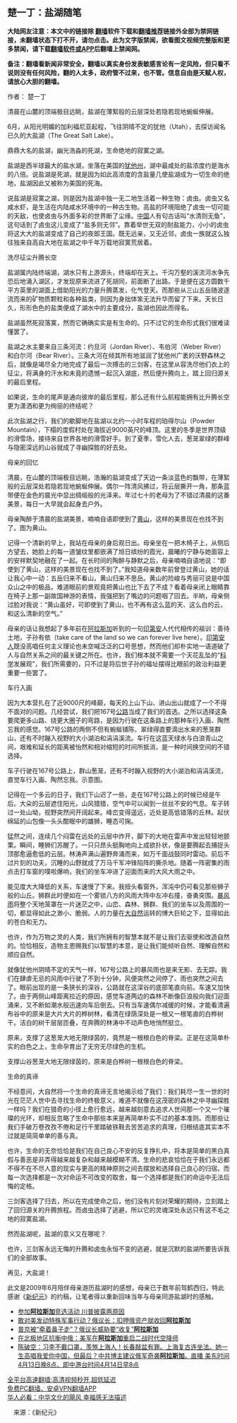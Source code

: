  <!-- 面包屑导航 --> <h2>楚一丁：盐湖随笔</h2> <p class="notice"><b>大陆网友注意：本文中的链接除 <a href="https://github.com/bannedbook/fanqiang" >翻墙</a>软件下载和<a href="https://github.com/killgcd/justmysocks/blob/master/README.md">翻墙推荐</a>链接外全部为禁网链接，未翻墙状态下打不开，请勿点击。此为文字版禁闻，欲看图文视频完整版和更多禁闻，请下载<a href="https://github.com/bannedbook/fanqiang">翻墙软件或APP</a>后翻墙上禁闻网。</p><p>备注：翻墙看新闻非常安全，翻墙以真实身份发表敏感言论有一定风险，但只看不说则没有任何风险，翻的人太多，政府管不过来，也不管。信息自由是天赋人权，请放心大胆的翻墙。</b></p>  <div class="entry"> <p>作者： 楚一丁</p> <p id="conimg">清晨在山麓的顶端极目远眺，盐湖在薄絮般的云层深处若隐若现地蜿蜒伸展。</p> <p>6月，从阳光明媚的加利福尼亚起程，飞往阴晴不定的犹他（Utah），去探访闻名已久的大盐湖（The Great Salt Lake）。</p> <p>鼎鼎大名的盐湖，幽光浩淼的死湖，生命绝地的寂寞之湖。</p> <p>盐湖是西半球最大的盐水湖，坐落在美国的<a href="https://www.bannedbook.org/bnews/tag/%E7%8A%B9%E4%BB%96%E5%B7%9E/" class="st_tag internal_tag" rel="tag" title="标签 犹他州 下的日志">犹他州</a>，湖中最咸处的盐浓度约是海水的八倍。说盐湖是死湖，就是因为如此高浓度的含盐量几使盐湖成为一切生命的绝地，盐湖因此又被称为美国的死海。</p> <p>说盐湖是寂寞之湖，则是因为盐湖中独一无二地生活着一种生物：卤虫。卤虫又名咸水虾，是生活在内陆咸水环境中的一种古生物。高盐的环境阻绝了卤虫一切可能的天敌，也使卤虫与外面多彩的世界断了尘缘。<span class='wp_keywordlink_affiliate'><a href="https://www.bannedbook.org/" title="中国" target="_blank">中国</a></span>人有句古话叫“水清则无鱼”，这句话到了卤虫这儿变成了“盐多则无邻”。靠着举世无双的耐盐能力，小小的卤虫将这大大的盐湖变成了自己的夜郎王国。既无远亲，又无近邻，卤虫一族就这么独往独来自高自大地在盐湖之中千年万载地寂寞荒居着。</p> <p>洗尽征尘升腾长空</p> <p>盐湖属内陆终端湖，湖水只有上游源头，终端却在天上。千沟万壑的溪流河水争先恐后地涌入湖区，才发现原来流进了死胡同，前面断了出路。于是便在这方圆数千平方英里的湖面上借助阳光的力量升腾蒸发，化气登天。而那些从三山五岳随波逐流而来的矿物质颗粒和各种盐类，则因为身拙体笨无法升华而留了下来。天长日久，形形色色的盐类便成了湖水中的主要成分，盐湖也因此而得名。</p> <p>盐湖虽然死寂落寞，然而它确确实实是有生命的。只不过它的生命形式我们很难读懂罢了。</p>  <p>盐湖之水主要来自三条河流：约旦河（Jordan River）、韦伯河（Weber River）和白尔河（Bear River）。三条大河在倾其所有地滋润了犹他州广袤的沃野森林之后，就像是竭尽全力地完成了最后一次搏击的三剑客，在这里从容洗尽他们衣上的征尘，将满身的汗水和未竟的遗憾一起沉入湖底，然后便升腾向上，踏上回归源关的最后里程。</p> <p>如果说，生命的尾声是通向彼岸的最后里程，那么还有什么航程能拥有比升腾长空更为潇洒和更为绚丽的终结呢？</p> <p>此次盐湖之行，我们的歇脚地在盐湖以北约一小时车程的珀得尔山（Powder Mountain），下榻的度假村处在海拔近9000英尺的峰顶。这里的冬季是世界顶级的滑雪场，接待来自世界各地的滑雪好手。到了夏季，雪化人去，葱茏翠绿的群峰与隐密深远的山谷就成了寻幽探胜的好去处。</p> <p>母亲的回忆</p> <p>清晨，在山麓的顶端极目远眺，浩瀚的盐湖变成了天边一条淡蓝色的飘带，在薄絮般的云层深处若隐若现地蜿蜒伸展。偶尔一阵清风拂过，将云层撕开一角，那条蓝带便在金色的晨光中显出绸缎般的光泽来。年过七十的老母为了不错过清晨的这番美景，每日一大早就会起身去户外。</p> <p>母亲陶醉于清晨的盐湖美景，喃喃自语即使到了<a href="https://www.bannedbook.org/bnews/tag/%e9%bb%84%e5%b1%b1/" class="st_tag internal_tag" rel="tag" title="标签 黄山 下的日志">黄山</a>，这样的美景现在也找不到了。图为黄山。</p> <p>记得一个清新的早上，我站在母亲的身后观日出。母亲坐在一把木椅子上，从侧后方望去，她脸上的每一道皱纹里都嵌满了旭日缤纷的霞光，晨曦的宁静与她面容上的安祥默契地融在了一起。在长时间的陶醉与静默之后，母亲喃喃自语地说：“即使到了黄山，这样的美景现在也找不到了。”我知道母亲数年前曾登过黄山，她的话让我心中一动：五岳归来不看山，黄山归来不思岳。黄山的险峻与秀丽可说是中国众山之中的极品，难道眼前的景观竟把黄山也比下去了不成？看着母亲闭上眼睛靠在椅子上那一副故国神游的表情，我强把到了嘴边的问题咽了回去。半晌，母亲侧过脸对我说：“黄山虽好，可即使到了黄山，也不再有这么蓝的天、这么白的云，和这么清新的空气。”</p> <p>母亲的话让我想起了多年前在<a href="https://www.bannedbook.org/bnews/tag/%e9%98%bf%e6%8b%89%e6%96%af%e5%8a%a0/" class="st_tag internal_tag" rel="tag" title="标签 阿拉斯加 下的日志">阿拉斯加</a>听到的一句<a href="https://www.bannedbook.org/bnews/tag/%E5%8D%B0%E7%AC%AC%E5%AE%89/" class="st_tag internal_tag" rel="tag" title="标签 印第安 下的日志">印第安</a>人代代相传的祖训：善待土地，子孙有依（take care of the land so we can forever live here）。<a href="https://www.bannedbook.org/bnews/tag/%E5%8D%B0%E7%AC%AC%E5%AE%89%E4%BA%BA/" class="st_tag internal_tag" rel="tag" title="标签 印第安人 下的日志">印第安人</a>既没高唱任何主义理论也未空喊泛泛的口号思想，然而他们却朴实地一语道破了人与自然关系之间的最关键之所在。也许，我们根本就不需要一个天花乱坠的“<span class='wp_keywordlink'><a href="https://www.bannedbook.org/forum11/topic309.html" title="禁片：“科学”的棍子" target="_blank">科学</a></span>发展观”，我们所需要的，只不过是将后世子孙的福址摆得比眼前的政治利益更重要一些罢了。</p> <p>车行入画</p>  <p>因为大本营扎在了近9000尺的峰巅，每天的上山下山、进山出山就成了一个不得不面对的问题。几经尝试，我们把167号<a href="https://www.bannedbook.org/bnews/tag/%E5%85%AC%E8%B7%AF/" class="st_tag internal_tag" rel="tag" title="标签 公路 下的日志">公路</a>当成了我们的首选。之所以选择这条要爬更多山路、绕更大圈子的弯路，是因为行驶在这条路上的那种车行入画、陶然忘我的感觉。167号公路的两侧不但有蜿蜒铺陈、翠绿得直要滴出水来的葱茏群山，还有不时蹦入视野的大小湖泊和涓涓溪流。车行在这蓝天绿水与白浪青山之间，艰难和延长的距离被怡然和相对缩短的时间所抵消，是一种时间换空间的不错选择。</p> <p>车子行驶在167号公路上，群山葱茏，还有不时蹦入视野的大小湖泊和涓涓溪流，直觉车行入画、陶然忘我。示意图。</p> <p>记得在一个多云的日子，我们下山迟了一些，走在167号公路上的时候已经是午后。大朵的云层遮住阳光，山风猎猎，空气中可以闻到一丝丝不安的气息。车子转过一处山坳，视野突然间开阔起来。峰峦变得遥远，近处是高低错落的丘林。起伏绵延的山包像一头头酣眠中的雄狮，睡态可掬。</p> <p>猛然之间，连续几个闷雷在远处的云层中炸开，脚下的大地在雷声中发出轻轻地颤栗。瞬间，睡狮们苏醒了。一只只昂头挺胸地向上成欲扑状，像是要腾起去捕捉头顶那愈逼愈低的云层。林涛声满山遍野奔涌而来，如万千面战鼓同时雷动。前后不过片刻的功夫，沉睡的山野就成了万马千军冲锋陷阵的撕杀地。随着一阵密集的雨点击打车窗的噗啦爆响，我们的坐车冲进了迎面而来的大风大雨之中。</p> <p>能见度大大降低的关系，车速慢了下来。我扭头看窗外，浑沌中仍可看见那些狮子般的山丘。狮群此时便如在一个雾锁八方的风雨大阵中左冲右撞，奋勇突围。<a href="https://www.bannedbook.org/bnews/tag/%E6%9A%B4%E9%A3%8E%E9%9B%A8/" class="st_tag internal_tag" rel="tag" title="标签 暴风雨 下的日志">暴风雨</a>将整个天地笼罩在一片迷茫之中，山峦、森林、狮群、我们的坐车以及周围的一切，都显得如此之渺小、脆弱。人的力量在<a href="https://www.bannedbook.org/bnews/tag/%e5%a4%a7%e8%87%aa%e7%84%b6/" class="st_tag internal_tag" rel="tag" title="标签 大自然 下的日志">大自然</a>运转的博大巨轮之下，显得如此的苍白和无力。</p> <p>也许，作为万物之灵的人类，我们所拥有的智慧本就不是让我们去驱使和改造自然的。恰恰相反，造物主恩赐我们以智慧的本意，是让我们能倾听自然、理解自然和顺应自然。</p> <p>就像犹他州阴晴不定的天气一样，167号公路上的暴风雨也是来无影、去无踪。我们在肆虐无忌的风雨中行驶了不到十分钟，风便突然之间停了、雨也突然之间去了。眼前出现的是一条狭长的深谷，公路就在这深谷的底部笔直向前。车速又加快了。由于两侧山峰距离拉近的原因，感觉车道两边的森林不断像巨浪般向我们迎面涌来，又不断如潮水般迅速向车后倒去。只有当车速偶尔减缓的时候，才能看清遍布谷中的原来是大片大片的桦树林，看清在绿荫深处是一根又一根笔直的白桦树干。洁白的树干层层匝叠，在奔腾的林涛中不动声色地悄然挺立。</p> <p>原来，支撑了这葱茏大地无限绿茵的，竟然是一根根白色的脊梁。正是在这简单朴实的白色之上，生命孕育出了无穷无尽绿色的生机。</p> <p>支撑山谷葱茏大地无限绿茵的，原来是白桦树一根根白色的脊梁。</p>  <p>生命的真谛</p> <p>不经意间，大自然将一个生命的真谛无言地揭示给了我们：我们耗尽一生一世的时光在茫茫人世中去寻找生命的终极意义，难道不就像在这茂密的森林之中寻幽探胜一样吗？我们在猎奇的小径上愈行愈远，越来越刻意去追求人世间那一个又一个璀璨的光环，却相反忽略了生命中那些本来是再简单朴实不过的基本准则。而那些让我们手破万卷孜孜不倦和足行千里踏破铁鞋去苦苦追求的真理，归根结底其实本不过就是简简单单的善与真。</p> <p>也许，生命的无奈恰恰是我们在自己良心不安的反复挣扎中，将本是简单的黑白真假与善恶是非弄得越来越复杂和越来越模糊不清。生命的悲哀恰恰在于我们永远都不得不在不尽人意的现实与更高的精神原则之间去摆放和选择自己良心的归宿。而每一次选择都是一次对命运不可改变的取舍，每一个选择都是我们的命运中无法后悔的定格。</p> <p>三剑客选择了归去，所以在完成使命之后，他们没有片刻对荣耀的期待，立刻踏上了回归源关的升腾旅程。而卤虫选择了逃避，所以它的灵魂深处永远只有这不毛之地的寂寞盐湖。</p> <p>然而盐湖呢，盐湖的意义又在哪呢？</p> <p>也许，三剑客永远无悔的升腾和卤虫永恒不变的逃避，就是沉默的盐湖所要告诉我们的全部故事。</p> <p>再见，大盐湖！</p> <p>此文是2009年6月陪伴母亲游历盐湖时的感想，母亲已于数年前驾鹤西归，特此感谢《<a href="https://www.bannedbook.org/bnews/tag/%e6%96%b0%e7%ba%aa%e5%85%83/" class="st_tag internal_tag" rel="tag" title="标签 新纪元 下的日志">新纪元</a>》的约稿，让笔者得以重新回味当年与母亲同游盐湖时的感触。</p> <div id="taboola-mid-1"></div>  <ul class='op-related-articles' title='相关阅读'> <li><a href='https://www.bannedbook.org/bnews/comments/20220710/1756454.html' target='_blank'>参加<b>阿拉斯加</b>竞选活动 川普披露两原因</a></li> <li><a href='https://www.bannedbook.org/bnews/worldnews/20220708/1755513.html' target='_blank'>敢对美发动特殊军事行动？俄议长：扣押俄资产就收回<b>阿拉斯加</b></a></li> <li><a href='https://www.bannedbook.org/bnews/comments/20220708/1755483.html' target='_blank'>普京被“牵着鼻子走”？俄议长威胁要“收复”<b>阿拉斯加</b></a></li> <li><a href='https://www.bannedbook.org/bnews/worldnews/20220607/1742688.html' target='_blank'>在北极地区抗衡中俄：美军在<b>阿拉斯加</b>重启二战时代空降师</a></li> <li><a href='https://www.bannedbook.org/bnews/bannedvideo/20220414/1719102.html' target='_blank'>陈破空：习李不戴口罩，羡煞上海人！长春敲盆有罪。上海复古连坐法。她一生高唱我爱你中国，但最后？中共博主建议俄军奇袭<b>阿拉斯加</b>。直播 美东时间4月13日晚8点、即中港台时间4月14日早8点</a></li> </ul> <p class="texttj"> <a href="https://github.com/bannedbook/fanqiang/wiki/V2ray%E6%9C%BA%E5%9C%BA" target="_blank">全平台高速翻墙:高清视频秒开,超低延迟</a><br/> <a href="https://github.com/bannedbook/fanqiang/wiki/%E7%A6%81%E9%97%BB%E7%BD%91%E5%AE%89%E5%8D%93%E7%BF%BB%E5%A2%99%E6%96%B0%E9%97%BBAPP" target="_blank">免费PC翻墙、安卓VPN翻墙APP</a><br/> <a href="https://www.bannedbook.org/bnews/comments/20220220/1694796.html" target="_blank">华人必看：中华文化的飓风 幸福感无法描述</a> </p> <p class="src-info">　来源：《新纪元》 </p><a name='sharetosocial'></a>  <div style="margin-bottom:5px;padding-bottom:5px;clear:both"> <div id="archive-pix-1" class="banner-ads"> <!-- AuctionX Display platform tag START --> <div id="27602x728x90x621x_ADSLOT1" clicktrack="%%CLICK_URL_ESC%%"></div>  <!-- AuctionX Display platform tag END --> </div> <div id="archive-pix-2" class="banner-ads"> <!-- AuctionX Display platform tag START --> <div id="27556x300x250x621x_ADSLOT1" clicktrack="%%CLICK_URL_ESC%%" style="margin:0 auto;text-align:center"></div>  <!-- AuctionX Display platform tag END --> </div> </div>  <div id="archive-pix-1" class="banner-ads"> <!-- AuctionX Display platform tag START --> <div id="27603x728x90x621x_ADSLOT1" clicktrack="%%CLICK_URL_ESC%%"></div>  <!-- AuctionX Display platform tag END --> </div> </div><!--END ENTRY--> 